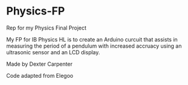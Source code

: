 # Physics-FP
Rep for my Physics Final Project

My FP for IB Physics HL is to create an Arduino curcuit that assists in measuring the period of a pendulum with increased accruacy using an ultrasonic sensor and an LCD display.

Made by Dexter Carpenter

Code adapted from Elegoo
